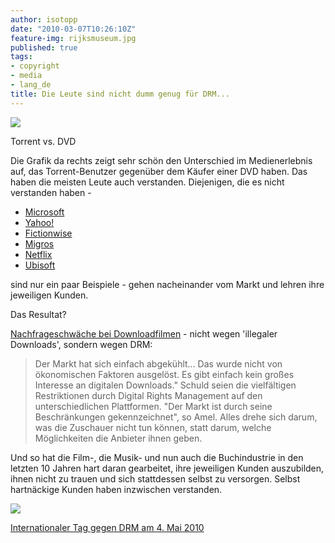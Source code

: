 ```yaml
---
author: isotopp
date: "2010-03-07T10:26:10Z"
feature-img: rijksmuseum.jpg
published: true
tags:
- copyright
- media
- lang_de
title: Die Leute sind nicht dumm genug für DRM...
---
```

![](https://blog.koehntopp.info/uploads/dvd_vs_torrent.jpeg)

Torrent vs. DVD

Die Grafik da rechts zeigt sehr schön den Unterschied im Medienerlebnis auf,
das Torrent-Benutzer gegenüber dem Käufer einer DVD haben. Das haben die
meisten Leute auch verstanden. Diejenigen, die es nicht verstanden haben -

- [Microsoft](../2008-04-23-microsoft-schaltet-plays-for-sure-ab)
- [Yahoo!](../2008-07-25-yahoo-schaltet-yahoo-music-ab)
- [Fictionwise](../2009-01-09-fictionwise-overdrive-schaltet-drm-server-ab)
- [Migros](../2009-07-28-migros-schaltet-i-m-ch-ab)
- [Netflix](../2008-01-04-drm-krieg-auf-anwender-rechnern)
- [Ubisoft](http://www.heise.de/newsticker/meldung/Online-Zwang-fuer-Offline-Spieler-Update-935628.html)

sind nur ein paar Beispiele - gehen nacheinander vom Markt und lehren ihre
jeweiligen Kunden.

Das Resultat?

[Nachfrageschwäche bei Downloadfilmen](http://www.golem.de/1003/73471.html) -
nicht wegen 'illegaler Downloads', sondern wegen DRM:

> Der Markt hat sich einfach abgekühlt... Das wurde nicht von ökonomischen
> Faktoren ausgelöst. Es gibt einfach kein großes Interesse an digitalen
> Downloads." Schuld seien die vielfältigen Restriktionen durch Digital
> Rights Management auf den unterschiedlichen Plattformen. "Der Markt ist
> durch seine Beschränkungen gekennzeichnet", so Amel. Alles drehe sich
> darum, was die Zuschauer nicht tun können, statt darum, welche
> Möglichkeiten die Anbieter ihnen geben.

Und so hat die Film-, die Musik- und nun auch die Buchindustrie in den
letzten 10 Jahren hart daran gearbeitet, ihre jeweiligen Kunden auszubilden,
ihnen nicht zu trauen und sich stattdessen selbst zu versorgen. Selbst
hartnäckige Kunden haben inzwischen verstanden.

![](https://blog.koehntopp.info/uploads/steal_this_comic.png)

[Internationaler Tag gegen DRM am 4. Mai 2010 ](http://www.golem.de/1003/73463.html)

